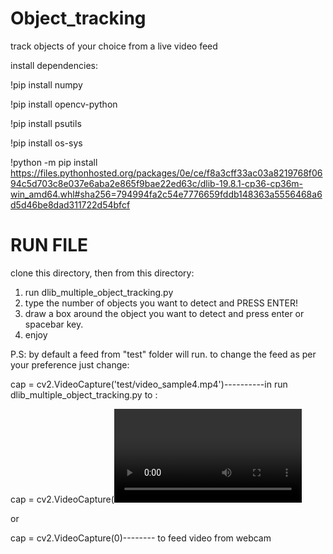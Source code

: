# Object_tracking
track objects of your choice from a live video feed

install dependencies:

!pip install numpy

!pip install opencv-python

!pip install psutils

!pip install os-sys

!python -m pip install https://files.pythonhosted.org/packages/0e/ce/f8a3cff33ac03a8219768f0694c5d703c8e037e6aba2e865f9bae22ed63c/dlib-19.8.1-cp36-cp36m-win_amd64.whl#sha256=794994fa2c54e7776659fddb148363a5556468a6d5d46be8dad311722d54bfcf

# RUN FILE
clone this directory, then from this directory:
1. run dlib_multiple_object_tracking.py
2. type the number of objects you want to detect and PRESS ENTER!
3. draw a box around the object you want to detect and press enter or spacebar key.
4. enjoy

P.S: by default a feed from "test" folder will run. to change the feed as per your preference just change:

cap = cv2.VideoCapture('test/video_sample4.mp4')----------in run dlib_multiple_object_tracking.py to :


cap = cv2.VideoCapture(<video file path>)
 
or

cap = cv2.VideoCapture(0)-------- to feed video from webcam
